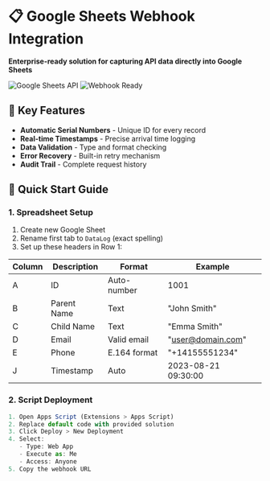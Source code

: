 # 📋 Google Sheets Webhook Integration

**Enterprise-ready solution for capturing API data directly into Google Sheets**

![Google Sheets API](https://img.shields.io/badge/Google%20Sheets-Data%20Pipeline-blue) 
![Webhook Ready](https://img.shields.io/badge/Webhook-Ready-success)

## 🌟 Key Features
- **Automatic Serial Numbers** - Unique ID for every record
- **Real-time Timestamps** - Precise arrival time logging
- **Data Validation** - Type and format checking
- **Error Recovery** - Built-in retry mechanism
- **Audit Trail** - Complete request history

## 🚀 Quick Start Guide

### 1. Spreadsheet Setup
1. Create new Google Sheet
2. Rename first tab to `DataLog` (exact spelling)
3. Set up these headers in Row 1:

| Column | Description | Format | Example |
|--------|-------------|--------|---------|
| A | ID | Auto-number | 1001 |
| B | Parent Name | Text | "John Smith" |
| C | Child Name | Text | "Emma Smith" |
| D | Email | Valid email | "user@domain.com" |
| E | Phone | E.164 format | "+14155551234" |
| J | Timestamp | Auto | 2023-08-21 09:30:00 |

### 2. Script Deployment
```javascript
1. Open Apps Script (Extensions > Apps Script)
2. Replace default code with provided solution
3. Click Deploy > New Deployment
4. Select:
   - Type: Web App
   - Execute as: Me
   - Access: Anyone
5. Copy the webhook URL
